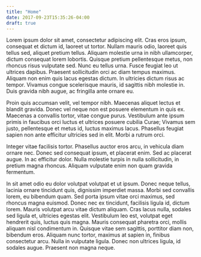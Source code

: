 ```yaml
---
title: "Home"
date: 2017-09-23T15:35:26-04:00
draft: true
---
```


Lorem ipsum dolor sit amet, consectetur adipiscing elit. Cras eros ipsum, consequat et dictum id, laoreet ut tortor. Nullam mauris odio, laoreet quis tellus sed, aliquet pretium tellus. Aliquam molestie urna in nibh ullamcorper, dictum consequat lorem lobortis. Quisque pretium pellentesque metus, non rhoncus risus vulputate sed. Nunc eu tellus urna. Fusce feugiat leo ut ultrices dapibus. Praesent sollicitudin orci ac diam tempus maximus. Aliquam non enim quis lacus egestas dictum. In ultricies dictum risus ac tempor. Vivamus congue scelerisque mauris, id sagittis nibh molestie in. Duis gravida nibh augue, ac fringilla ante ornare eu.

Proin quis accumsan velit, vel tempor nibh. Maecenas aliquet lectus et blandit gravida. Donec vel neque non est posuere elementum in quis ex. Maecenas a convallis tortor, vitae congue purus. Vestibulum ante ipsum primis in faucibus orci luctus et ultrices posuere cubilia Curae; Vivamus sem justo, pellentesque et metus id, luctus maximus lacus. Phasellus feugiat sapien non ante efficitur ultricies sed in elit. Morbi a rutrum orci.

Integer vitae facilisis tortor. Phasellus auctor eros arcu, in vehicula diam ornare nec. Donec sed consequat ipsum, et placerat enim. Sed ac placerat augue. In ac efficitur dolor. Nulla molestie turpis in nulla sollicitudin, in pretium magna rhoncus. Aliquam vulputate enim non quam gravida fermentum.

In sit amet odio eu dolor volutpat volutpat et ut ipsum. Donec neque tellus, lacinia ornare tincidunt quis, dignissim imperdiet massa. Morbi sed convallis lorem, eu bibendum quam. Sed porta ipsum vitae orci maximus, sed rhoncus magna euismod. Donec nec ex tincidunt, facilisis ligula id, dictum lorem. Mauris volutpat arcu vitae dictum aliquam. Cras lacus nulla, sodales sed ligula et, ultricies egestas elit. Vestibulum leo est, volutpat eget hendrerit quis, luctus quis magna. Mauris consequat pharetra orci, mollis aliquam nisl condimentum in. Quisque vitae sem sagittis, porttitor diam non, bibendum eros. Aliquam nunc tortor, maximus at sapien in, finibus consectetur arcu. Nulla in vulputate ligula. Donec non ultrices ligula, id sodales augue. Praesent non magna neque.
